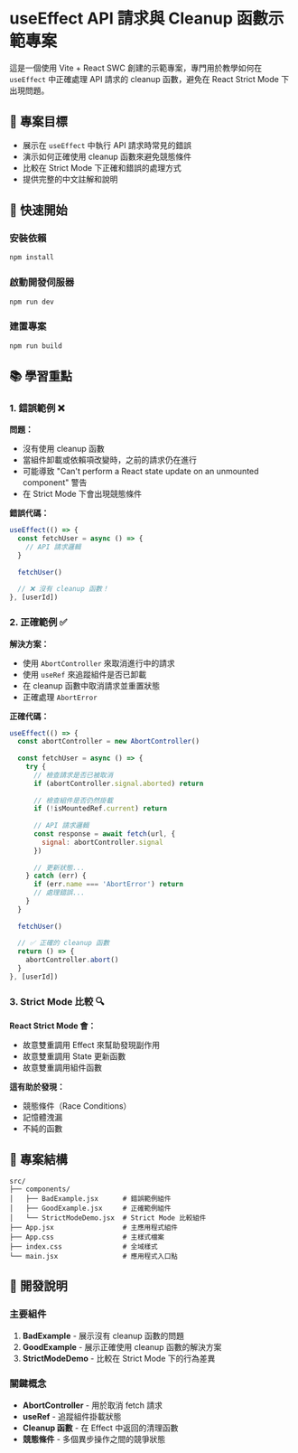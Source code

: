 # useEffect API 請求與 Cleanup 函數示範專案

這是一個使用 Vite + React SWC 創建的示範專案，專門用於教學如何在 `useEffect` 中正確處理 API 請求的 cleanup 函數，避免在 React Strict Mode 下出現問題。

## 🎯 專案目標

- 展示在 `useEffect` 中執行 API 請求時常見的錯誤
- 演示如何正確使用 cleanup 函數來避免競態條件
- 比較在 Strict Mode 下正確和錯誤的處理方式
- 提供完整的中文註解和說明

## 🚀 快速開始

### 安裝依賴

```bash
npm install
```

### 啟動開發伺服器

```bash
npm run dev
```

### 建置專案

```bash
npm run build
```

## 📚 學習重點

### 1. 錯誤範例 ❌

**問題：**
- 沒有使用 cleanup 函數
- 當組件卸載或依賴項改變時，之前的請求仍在進行
- 可能導致 "Can't perform a React state update on an unmounted component" 警告
- 在 Strict Mode 下會出現競態條件

**錯誤代碼：**
```javascript
useEffect(() => {
  const fetchUser = async () => {
    // API 請求邏輯
  }
  
  fetchUser()
  
  // ❌ 沒有 cleanup 函數！
}, [userId])
```

### 2. 正確範例 ✅

**解決方案：**
- 使用 `AbortController` 來取消進行中的請求
- 使用 `useRef` 來追蹤組件是否已卸載
- 在 cleanup 函數中取消請求並重置狀態
- 正確處理 `AbortError`

**正確代碼：**
```javascript
useEffect(() => {
  const abortController = new AbortController()
  
  const fetchUser = async () => {
    try {
      // 檢查請求是否已被取消
      if (abortController.signal.aborted) return
      
      // 檢查組件是否仍然掛載
      if (!isMountedRef.current) return
      
      // API 請求邏輯
      const response = await fetch(url, {
        signal: abortController.signal
      })
      
      // 更新狀態...
    } catch (err) {
      if (err.name === 'AbortError') return
      // 處理錯誤...
    }
  }
  
  fetchUser()
  
  // ✅ 正確的 cleanup 函數
  return () => {
    abortController.abort()
  }
}, [userId])
```

### 3. Strict Mode 比較 🔍

**React Strict Mode 會：**
- 故意雙重調用 Effect 來幫助發現副作用
- 故意雙重調用 State 更新函數
- 故意雙重調用組件函數

**這有助於發現：**
- 競態條件（Race Conditions）
- 記憶體洩漏
- 不純的函數


## 📁 專案結構

```
src/
├── components/
│   ├── BadExample.jsx      # 錯誤範例組件
│   ├── GoodExample.jsx     # 正確範例組件
│   └── StrictModeDemo.jsx  # Strict Mode 比較組件
├── App.jsx                 # 主應用程式組件
├── App.css                 # 主樣式檔案
├── index.css               # 全域樣式
└── main.jsx                # 應用程式入口點
```

## 🔧 開發說明

### 主要組件

1. **BadExample** - 展示沒有 cleanup 函數的問題
2. **GoodExample** - 展示正確使用 cleanup 函數的解決方案
3. **StrictModeDemo** - 比較在 Strict Mode 下的行為差異

### 關鍵概念

- **AbortController** - 用於取消 fetch 請求
- **useRef** - 追蹤組件掛載狀態
- **Cleanup 函數** - 在 Effect 中返回的清理函數
- **競態條件** - 多個異步操作之間的競爭狀態
